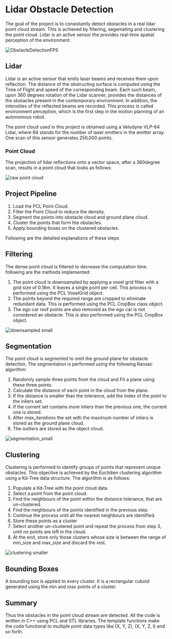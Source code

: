 # Lidar Obstacle Detection
The goal of the project is to consistantly detect obstacles in a real lidar point cloud stream. This is achieved by filtering, segemeting and clustering the point cloud. Lidar is an active sensor the provides real-time spatial perception of the environment.

![ObstacleDetectionFPS](https://user-images.githubusercontent.com/48198017/128245366-c20b806b-392d-42f2-9f7c-ce4bff5607dd.gif)

## Lidar
Lidar is an active sensor that emits laser beams and receives them upon reflection. The distance of the obstructing surface is computed using the Time of Flight and speed of the corresponding beam. Each such beam, upon 360 degrees rotation of the Lidar scanner, provides the distances of the obstacles present in the contemporary environment. In addition, the intensities of the reflected beams are recorded. This process is called environment perception, which is the first step in the motion planning of an autonomous robot. 

The point cloud used in this project is obtained using a Velodyne VLP-64 Lidar, where 64 stands for the number of laser emitters in the emitter array. One scan of this sensor generates 256,000 points. 

### Point Cloud
The projection of lidar reflections onto a vector space, after a 360degree scan, results in a point cloud that looks as follows:<br/>

![raw point cloud](https://user-images.githubusercontent.com/48198017/128407760-0fa6502d-bdde-41dc-87b2-82eaa8db38f1.png)

## Project Pipeline
1. Load the PCL Point Cloud.
2. Filter the Point Cloud to reduce the density.
3. Segment the points into obstacle cloud and ground plane cloud.
4. Cluster the points that form the obstacles.
5. Apply bounding boxes on the clustered obstacles.

Following are the detailed explanations of these steps

## Filtering
The dense point cloud is filtered to decrease the computation time. following are the methods implemented:
1. The point cloud is downsampled by applying a voxel grid filter with a grid size of 0.18m. It leaves a single point per cell. This process is performed using the PCL VoxelGrid object. 
2. The points beyond the required range are cropped to eliminate redundant data. This is performed using the PCL CropBox class object.
3. The ego car roof points are also removed as the ego car is not considered an obstacle. This is also performed using the PCL  CropBox object.<br/> 

![downsampled small](https://user-images.githubusercontent.com/48198017/128407450-1f9be9bb-9ee7-40aa-a32d-5d728781336b.png)


 
## Segmentation
The point cloud is segmented to omit the ground plane for obstacle detection. The segmentation is performed using the following Ransac algorithm:
1. Randomly sample three points from the cloud and Fit a plane using these three points.
2. Calculate the distance of each point in the cloud from the plane. 
3. If the distance is smaller than the tolerance, add the Index of the point to the inliers set.
4. If the current set contains more inliers than the previous one, the current one is stored.  
5. After *max_iterations* the set with the maximum number of inliers is stored as the ground plane cloud.
6. The outliers are stored as the object cloud.<br/>

![segmentation_small](https://user-images.githubusercontent.com/48198017/128407484-5f7ba820-b42f-40c0-9c5d-adc407a7ff6d.png)



## Clustering 
 
Clustering is performed to identify groups of points that represent unique obstacles. This objective is achieved by the Euclidien clustering algorithm using a Kd-Tree data structure. The algorithm is as follows:
1. Populate a Kd-Tree with the point cloud data.
 2. Select a point from the point cloud. 
 3. Find the neighbours of the point within the distance tolerance, that are un-clustered.
 4. Find the neighbours of the points identified in the previous step.
 5. Continue the process until all the nearest neighbours are identified.
 6. Store these points as a cluster
 7. Select another un-clustered point and repeat the process from step 3, until no points are left in the cloud.
 8. At the end, store only those clusters whose size is between the range of min_size and max_size and discard the rest.<br/> 
 
 ![clustering smaller](https://user-images.githubusercontent.com/48198017/128407508-b5abde38-b7c6-4954-a70a-9a1b634c3118.png)

 
## Bounding Boxes
 A bounding box is applied to every cluster. It is a rectangular cuboid generated using the min and max points of a cluster.
 
## Summary
Thus the obstacles in the point cloud stream are detected. All the code is written in C++ using PCL and STL libraries. The template functions make the code functional to multiple point data types like (X, Y, Z), (X, Y, Z, I) and so forth.
 
 


